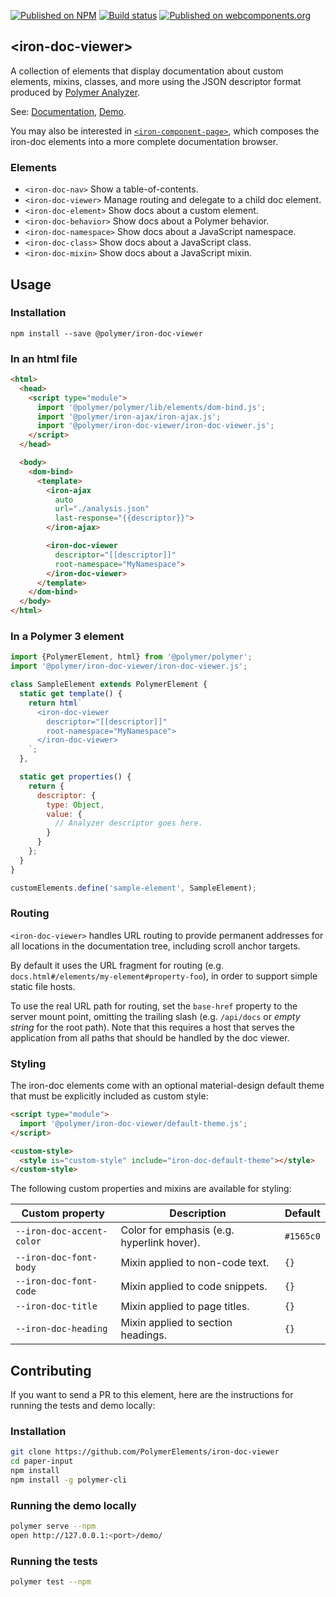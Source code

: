 [![Published on NPM](https://img.shields.io/npm/v/@polymer/iron-doc-viewer.svg)](https://www.npmjs.com/package/@polymer/iron-doc-viewer)
[![Build status](https://travis-ci.org/PolymerElements/iron-doc-viewer.svg?branch=master)](https://travis-ci.org/PolymerElements/iron-doc-viewer)
[![Published on webcomponents.org](https://img.shields.io/badge/webcomponents.org-published-blue.svg)](https://beta.webcomponents.org/element/PolymerElements/iron-doc-viewer)

## &lt;iron-doc-viewer&gt;

A collection of elements that display documentation about custom elements,
mixins, classes, and more using the JSON descriptor format produced by [Polymer
Analyzer](https://github.com/Polymer/polymer-analyzer).

See:
[Documentation](https://www.webcomponents.org/element/@polymer/iron-doc-viewer),
[Demo](https://www.webcomponents.org/element/@polymer/iron-doc-viewer/demo/demo/index.html).

You may also be interested in
[`<iron-component-page>`](https://github.com/PolymerElements/iron-component-page),
which composes the iron-doc elements into a more complete documentation
browser.

### Elements

* `<iron-doc-nav>` Show a table-of-contents.
* `<iron-doc-viewer>` Manage routing and delegate to a child doc element.
* `<iron-doc-element>` Show docs about a custom element.
* `<iron-doc-behavior>` Show docs about a Polymer behavior.
* `<iron-doc-namespace>` Show docs about a JavaScript namespace.
* `<iron-doc-class>` Show docs about a JavaScript class.
* `<iron-doc-mixin>` Show docs about a JavaScript mixin.

## Usage

### Installation
```
npm install --save @polymer/iron-doc-viewer
```

### In an html file
```html
<html>
  <head>
    <script type="module">
      import '@polymer/polymer/lib/elements/dom-bind.js';
      import '@polymer/iron-ajax/iron-ajax.js';
      import '@polymer/iron-doc-viewer/iron-doc-viewer.js';
    </script>
  </head>

  <body>
    <dom-bind>
      <template>
        <iron-ajax
          auto
          url="./analysis.json"
          last-response="{{descriptor}}">
        </iron-ajax>

        <iron-doc-viewer
          descriptor="[[descriptor]]"
          root-namespace="MyNamespace">
        </iron-doc-viewer>
      </template>
    </dom-bind>
  </body>
</html>
```

### In a Polymer 3 element
```js
import {PolymerElement, html} from '@polymer/polymer';
import '@polymer/iron-doc-viewer/iron-doc-viewer.js';

class SampleElement extends PolymerElement {
  static get template() {
    return html`
      <iron-doc-viewer
        descriptor="[[descriptor]]"
        root-namespace="MyNamespace">
      </iron-doc-viewer>
    `;
  },

  static get properties() {
    return {
      descriptor: {
        type: Object,
        value: {
          // Analyzer descriptor goes here.
        }
      }
    };
  }
}

customElements.define('sample-element', SampleElement);
```

### Routing

`<iron-doc-viewer>` handles URL routing to provide permanent addresses for all
locations in the documentation tree, including scroll anchor targets.

By default it uses the URL fragment for routing (e.g.
`docs.html#/elements/my-element#property-foo`), in order to support simple
static file hosts.

To use the real URL path for routing, set the `base-href` property to the
server mount point, omitting the trailing slash (e.g. `/api/docs` or *empty
string* for the root path). Note that this requires a host that serves the
application from all paths that should be handled by the doc viewer.

### Styling

The iron-doc elements come with an optional material-design default theme that
must be explicitly included as custom style:

```html
<script type="module">
  import '@polymer/iron-doc-viewer/default-theme.js';
</script>

<custom-style>
  <style is="custom-style" include="iron-doc-default-theme"></style>
</custom-style>
```

The following custom properties and mixins are available for styling:

Custom property | Description | Default
----------------|-------------|----------
`--iron-doc-accent-color` | Color for emphasis (e.g. hyperlink hover). | `#1565c0`
`--iron-doc-font-body` | Mixin applied to non-code text. | `{}`
`--iron-doc-font-code` | Mixin applied to code snippets. | `{}`
`--iron-doc-title` | Mixin applied to page titles. | `{}`
`--iron-doc-heading` | Mixin applied to section headings. | `{}`

## Contributing
If you want to send a PR to this element, here are
the instructions for running the tests and demo locally:

### Installation
```sh
git clone https://github.com/PolymerElements/iron-doc-viewer
cd paper-input
npm install
npm install -g polymer-cli
```

### Running the demo locally
```sh
polymer serve --npm
open http://127.0.0.1:<port>/demo/
```

### Running the tests
```sh
polymer test --npm
```
